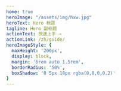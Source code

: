 ```yaml
---
home: true
heroImage: "/assets/img/hxw.jpg"
heroText: Hero 标题
tagline: Hero 副标题
actionText: 快速上手 →
actionLink: /zh/guide/
heroImageStyle: {
  maxHeight: '200px',
  display: block,
  margin: '6rem auto 1.5rem',
  borderRadius: '50%',
  boxShadow: '0 5px 18px rgba(0,0,0,0.2)'
}
---
```

